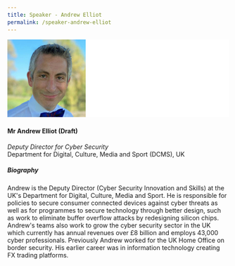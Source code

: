 ```yaml
---
title: Speaker - Andrew Elliot
permalink: /speaker-andrew-elliot
---
```


![Andrew Elliot](/images/speakers/Andrew-Elliot.jpg)

#### **Mr Andrew Elliot (Draft)**

*Deputy Director for Cyber Security*  
Department for Digital, Culture, Media and Sport (DCMS), UK

##### **Biography**

Andrew is the Deputy Director (Cyber Security Innovation and Skills) at the UK's Department for Digital, Culture, Media and Sport. He is responsible for policies to secure consumer connected devices against cyber threats as well as for programmes to secure technology through better design, such as work to eliminate buffer overflow attacks by redesigning silicon chips. Andrew's teams also work to grow the cyber security sector in the UK which currently has annual revenues over £8 billion and employs 43,000 cyber professionals. Previously Andrew worked for the UK Home Office on border security. His earlier career was in information technology creating FX trading platforms.